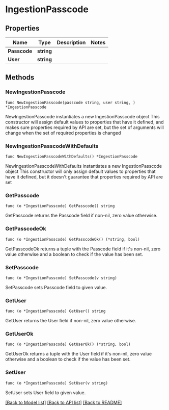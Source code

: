 # IngestionPasscode

## Properties

Name | Type | Description | Notes
------------ | ------------- | ------------- | -------------
**Passcode** | **string** |  | 
**User** | **string** |  | 

## Methods

### NewIngestionPasscode

`func NewIngestionPasscode(passcode string, user string, ) *IngestionPasscode`

NewIngestionPasscode instantiates a new IngestionPasscode object
This constructor will assign default values to properties that have it defined,
and makes sure properties required by API are set, but the set of arguments
will change when the set of required properties is changed

### NewIngestionPasscodeWithDefaults

`func NewIngestionPasscodeWithDefaults() *IngestionPasscode`

NewIngestionPasscodeWithDefaults instantiates a new IngestionPasscode object
This constructor will only assign default values to properties that have it defined,
but it doesn't guarantee that properties required by API are set

### GetPasscode

`func (o *IngestionPasscode) GetPasscode() string`

GetPasscode returns the Passcode field if non-nil, zero value otherwise.

### GetPasscodeOk

`func (o *IngestionPasscode) GetPasscodeOk() (*string, bool)`

GetPasscodeOk returns a tuple with the Passcode field if it's non-nil, zero value otherwise
and a boolean to check if the value has been set.

### SetPasscode

`func (o *IngestionPasscode) SetPasscode(v string)`

SetPasscode sets Passcode field to given value.


### GetUser

`func (o *IngestionPasscode) GetUser() string`

GetUser returns the User field if non-nil, zero value otherwise.

### GetUserOk

`func (o *IngestionPasscode) GetUserOk() (*string, bool)`

GetUserOk returns a tuple with the User field if it's non-nil, zero value otherwise
and a boolean to check if the value has been set.

### SetUser

`func (o *IngestionPasscode) SetUser(v string)`

SetUser sets User field to given value.



[[Back to Model list]](../README.md#documentation-for-models) [[Back to API list]](../README.md#documentation-for-api-endpoints) [[Back to README]](../README.md)


